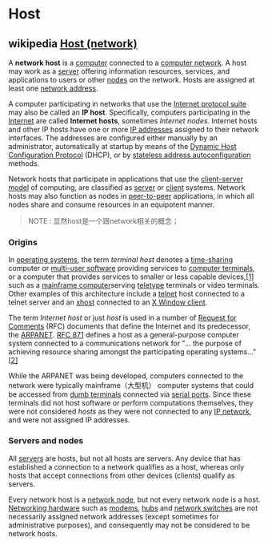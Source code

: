 # Host

## wikipedia [Host (network)](https://en.wikipedia.org/wiki/Host_(network))

A **network host** is a [computer](https://en.wikipedia.org/wiki/Computer) connected to a [computer network](https://en.wikipedia.org/wiki/Computer_network). A host may work as a [server](https://en.wikipedia.org/wiki/Server_(computing)) offering information resources, services, and applications to users or other [nodes](https://en.wikipedia.org/wiki/Node_(networking)) on the network. Hosts are assigned at least one [network address](https://en.wikipedia.org/wiki/Network_address).

A computer participating in networks that use the [Internet protocol suite](https://en.wikipedia.org/wiki/Internet_protocol_suite) may also be called an **IP host**. Specifically, computers participating in the [Internet](https://en.wikipedia.org/wiki/Internet) are called **Internet hosts**, sometimes *Internet nodes*. Internet hosts and other IP hosts have one or more [IP addresses](https://en.wikipedia.org/wiki/IP_address) assigned to their network interfaces. The addresses are configured either manually by an administrator, automatically at startup by means of the [Dynamic Host Configuration Protocol](https://en.wikipedia.org/wiki/Dynamic_Host_Configuration_Protocol) (DHCP), or by [stateless address autoconfiguration](https://en.wikipedia.org/wiki/Stateless_address_autoconfiguration) methods.

Network hosts that participate in applications that use the [client-server model](https://en.wikipedia.org/wiki/Client-server_model) of computing, are classified as [server](https://en.wikipedia.org/wiki/Server_(computing)) or [client](https://en.wikipedia.org/wiki/Client_(computing)) systems. Network hosts may also function as nodes in [peer-to-peer](https://en.wikipedia.org/wiki/Peer-to-peer) applications, in which all nodes share and consume resources in an equipotent manner.

> NOTE : 显然host是一个跟network相关的概念；

### Origins

In [operating systems](https://en.wikipedia.org/wiki/Operating_systems), the term *terminal host* denotes a [time-sharing](https://en.wikipedia.org/wiki/Time-sharing) computer or [multi-user software](https://en.wikipedia.org/wiki/Multi-user_software) providing services to [computer terminals](https://en.wikipedia.org/wiki/Computer_terminal), or a computer that provides services to smaller or less capable devices,[[1\]](https://en.wikipedia.org/wiki/Host_(network)#cite_note-1) such as a [mainframe computer](https://en.wikipedia.org/wiki/Mainframe_computer)serving [teletype](https://en.wikipedia.org/wiki/Teletype) terminals or video terminals. Other examples of this architecture include a [telnet](https://en.wikipedia.org/wiki/Telnet) host connected to a telnet server and an [xhost](https://en.wikipedia.org/wiki/Xhost) connected to an [X Window client](https://en.wikipedia.org/wiki/X_Window_System).

The term *Internet host* or just *host* is used in a number of [Request for Comments](https://en.wikipedia.org/wiki/Request_for_Comments) (RFC) documents that define the Internet and its predecessor, the [ARPANET](https://en.wikipedia.org/wiki/ARPANET). [RFC 871](https://tools.ietf.org/html/rfc871) defines a host as a general-purpose computer system connected to a communications network for "... the purpose of achieving resource sharing amongst the participating operating systems..."[[2\]](https://en.wikipedia.org/wiki/Host_(network)#cite_note-rfc871-2)

While the ARPANET was being developed, computers connected to the network were typically mainframe（大型机） computer systems that could be accessed from [dumb terminals](https://en.wikipedia.org/wiki/Dumb_terminal) connected via [serial ports](https://en.wikipedia.org/wiki/Serial_port). Since these terminals did not host software or perform computations themselves, they were not considered *hosts* as they were not connected to any [IP network](https://en.wikipedia.org/wiki/IP_network), and were not assigned IP addresses.

### Servers and nodes

All [servers](https://en.wikipedia.org/wiki/Server_(computing)) are hosts, but not all hosts are servers. Any device that has established a connection to a network qualifies as a host, whereas only hosts that accept connections from other devices (clients) qualify as servers.

Every network host is a [network node](https://en.wikipedia.org/wiki/Network_node), but not every network node is a host. [Networking hardware](https://en.wikipedia.org/wiki/Networking_hardware) such as [modems](https://en.wikipedia.org/wiki/Modem), [hubs](https://en.wikipedia.org/wiki/Ethernet_hub) and [network switches](https://en.wikipedia.org/wiki/Network_switch) are not necessarily assigned network addresses (except sometimes for administrative purposes), and consequently may not be considered to be network hosts.